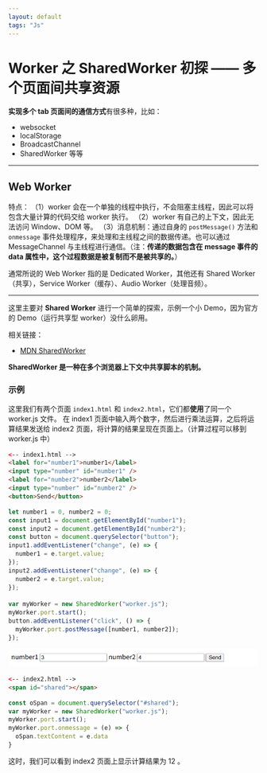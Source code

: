 ```yaml
---
layout: default
tags: "Js"
---
```


# Worker 之 SharedWorker 初探 —— 多个页面间共享资源

**实现多个 tab 页面间的通信方式**有很多种，比如：

- websocket
- localStorage
- BroadcastChannel
- SharedWorker
等等

-----

## Web Worker

特点：
（1）worker 会在一个单独的线程中执行，不会阻塞主线程，因此可以将包含大量计算的代码交给 worker 执行。
（2）worker 有自己的上下文，因此无法访问 Window、DOM 等。
（3）消息机制：通过自身的 `postMessage()` 方法和 `onmessage` 事件处理程序，来处理和主线程之间的数据传递。也可以通过 MessageChannel 与主线程进行通信。（注：**传递的数据包含在 message 事件的 data 属性中，这个过程数据是被复制而不是被共享的。**）

通常所说的 Web Worker 指的是 Dedicated Worker，其他还有 Shared Worker（共享），Service Worker（缓存）、Audio Worker（处理音频）。

------------------------------------

这里主要对 **Shared Worker** 进行一个简单的探索，示例一个小 Demo，因为官方的 Demo（运行共享型 worker）没什么卵用。

相关链接：

- [MDN SharedWorker](https://developer.mozilla.org/zh-CN/docs/Web/API/SharedWorker)

**SharedWorker 是一种在多个浏览器上下文中共享脚本的机制。**

### 示例

这里我们有两个页面 `index1.html` 和 `index2.html`，它们都**使用**了同一个 worker.js 文件。
在 index1 页面中输入两个数字，然后进行乘法运算，之后将运算结果发送给 index2 页面，将计算的结果呈现在页面上。（计算过程可以移到 worker.js 中）

```html
<-- index1.html -->
<label for="number1">number1</label>
<input type="number" id="number1" />
<label for="number2">number2</label>
<input type="number" id="number2" />
<button>Send</button>
```

```js
let number1 = 0, number2 = 0;
const input1 = document.getElementById("number1");
const input2 = document.getElementById("number2");
const button = document.querySelector("button");
input1.addEventListener("change", (e) => {
  number1 = e.target.value;
});
input2.addEventListener("change", (e) => {
  number2 = e.target.value;
});

var myWorker = new SharedWorker("worker.js");
myWorker.port.start();
button.addEventListener("click", () => {
  myWorker.port.postMessage([number1, number2]);
});
```

![Description](/images//090237-74282542.png)

```html
<-- index2.html -->
<span id="shared"></span>
```

```js
const oSpan = document.querySelector("#shared");
var myWorker = new SharedWorker("worker.js");
myWorker.port.start();
myWorker.port.onmessage = (e) => {
  oSpan.textContent = e.data
}
```
这时，我们可以看到 index2 页面上显示计算结果为 12 。